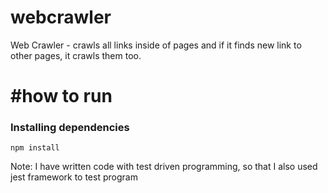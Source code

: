 # webcrawler
Web Crawler - crawls all links inside of pages and if it finds new link to other pages, it crawls them too.

# #how to run

### Installing dependencies

`npm install`

Note:
I have written code with test driven programming, so that I also used jest framework to test program
